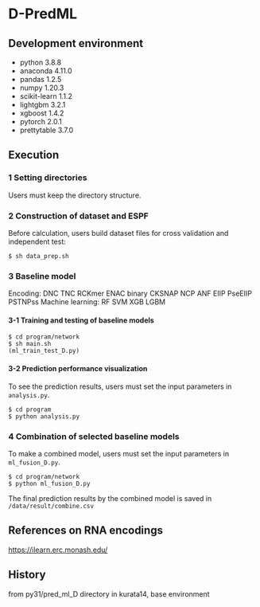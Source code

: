 # D-PredML

## Development environment
- python 3.8.8 
- anaconda 4.11.0 
- pandas 1.2.5
- numpy 1.20.3
- scikit-learn 1.1.2
- lightgbm 3.2.1
- xgboost  1.4.2
- pytorch  2.0.1
- prettytable 3.7.0

## Execution
### 1 Setting directories
Users must keep the directory structure.

### 2 Construction of dataset and ESPF
Before calculation, users build dataset files for cross validation and independent test:

```
$ sh data_prep.sh
```
  
### 3 Baseline model
Encoding: DNC TNC RCKmer ENAC binary CKSNAP NCP ANF EIIP PseEIIP PSTNPss 
Machine learning: RF SVM XGB LGBM

#### 3-1 Training and testing of baseline models
```
$ cd program/network
$ sh main.sh
(ml_train_test_D.py) 
```

#### 3-2 Prediction performance visualization
To see the prediction results, users must set the input parameters in `analysis.py`.

```
$ cd program
$ python analysis.py
```

### 4 Combination of selected baseline models
To make a combined model, users must set the input parameters in `ml_fusion_D.py`.

```
$ cd program/network
$ python ml_fusion_D.py
```

The final prediction results by the combined model is saved in `/data/result/combine.csv`

## References on RNA encodings
https://ilearn.erc.monash.edu/

## History
from py31/pred_ml_D directory in kurata14, base environment
